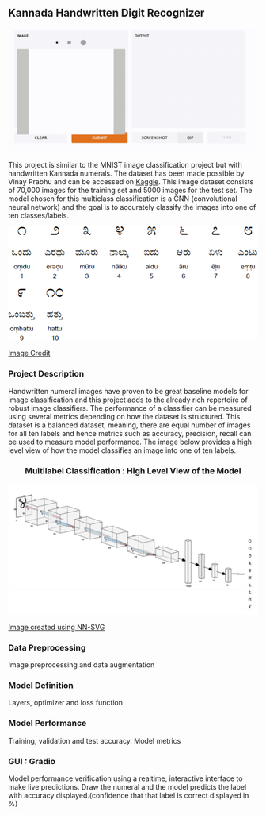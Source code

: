 ## Kannada Handwritten Digit Recognizer

![Alt Text](kannadadigits.gif)

This project is similar to the MNIST image classification project but with handwritten Kannada numerals. The dataset has been made possible by Vinay Prabhu and can be accessed on [Kaggle](https://www.kaggle.com/c/Kannada-MNIST). This image dataset consists of 70,000 images for the training set and 5000 images for the test set. The model chosen for this multiclass classification is a CNN (convolutional neural network) and the goal is to accurately classify the images into one of ten classes/labels. 

![Alt Text](kannada4.gif)

[Image Credit](https://omniglot.com/writing/kannada.htm)

### Project Description 

Handwritten numeral images have proven to be great baseline models for image classification and this project adds to the already rich repertoire of robust image classifiers. The performance of a classifier can be measured using several metrics depending on how the dataset is structured. This dataset is a balanced dataset, meaning, there are equal number of images for all ten labels and hence metrics such as accuracy, precision, recall can be used to measure model performance. 
The image below provides a high level view of how the model classifies an image into one of ten labels. 

### <h3 align="center" id="Multilabel Classification : High Level View of the Model">Multilabel Classification : High Level View of the Model</h3>

![Alt Text](CNNML.png)

[Image created using NN-SVG](https://alexlenail.me/NN-SVG/)

### Data Preprocessing 

Image preprocessing and data augmentation

### Model Definition 

Layers, optimizer and loss function 

### Model Performance 

Training, validation and test accuracy. 
Model metrics

### GUI : Gradio 

Model performance verification using a realtime, interactive interface to make live predictions. 
Draw the numeral and the model predicts the label with accuracy displayed.(confidence that that label is correct displayed in %) 
